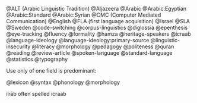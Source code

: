 @ALT (Arabic Linguistic Tradition)
@Aljazeera
@Arabic
@Arabic:Egyptian
@Arabic:Standard
@Arabic:Syrian
@CMC (Computer Mediated Communication)
@English
@FLA (first language acquisition)
@Israel
@SLA
@Sweden
@code-switching
@corpus-linguistics
@diglossia
@epenthesis
@eye-tracking
@fluency
@formality
@hamza
@heritage-speakers
@icraab
@language-ideology
@language-ideology:primary-source
@linguistic-insecurity
@literacy
@morphology
@pedagogy
@politeness
@quran
@reading
@review-article
@spoken-language
@standard-language
@statistics
@typography

Use only of one field is predominant:

@lexicon
@syntax
@phonology
@morphology

iʿrāb often spelled icraab
